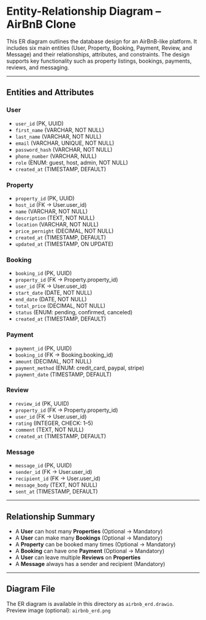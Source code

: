 # Entity-Relationship Diagram – AirBnB Clone

This ER diagram outlines the database design for an AirBnB-like platform. It includes six main entities (User, Property, Booking, Payment, Review, and Message) and their relationships, attributes, and constraints. The design supports key functionality such as property listings, bookings, payments, reviews, and messaging.

---

## Entities and Attributes

### **User**
- `user_id` (PK, UUID)
- `first_name` (VARCHAR, NOT NULL)
- `last_name` (VARCHAR, NOT NULL)
- `email` (VARCHAR, UNIQUE, NOT NULL)
- `password_hash` (VARCHAR, NOT NULL)
- `phone_number` (VARCHAR, NULL)
- `role` (ENUM: guest, host, admin, NOT NULL)
- `created_at` (TIMESTAMP, DEFAULT)

### **Property**
- `property_id` (PK, UUID)
- `host_id` (FK → User.user_id)
- `name` (VARCHAR, NOT NULL)
- `description` (TEXT, NOT NULL)
- `location` (VARCHAR, NOT NULL)
- `price_pernight` (DECIMAL, NOT NULL)
- `created_at` (TIMESTAMP, DEFAULT)
- `updated_at` (TIMESTAMP, ON UPDATE)

### **Booking**
- `booking_id` (PK, UUID)
- `property_id` (FK → Property.property_id)
- `user_id` (FK → User.user_id)
- `start_date` (DATE, NOT NULL)
- `end_date` (DATE, NOT NULL)
- `total_price` (DECIMAL, NOT NULL)
- `status` (ENUM: pending, confirmed, canceled)
- `created_at` (TIMESTAMP, DEFAULT)

### **Payment**
- `payment_id` (PK, UUID)
- `booking_id` (FK → Booking.booking_id)
- `amount` (DECIMAL, NOT NULL)
- `payment_method` (ENUM: credit_card, paypal, stripe)
- `payment_date` (TIMESTAMP, DEFAULT)

### **Review**
- `review_id` (PK, UUID)
- `property_id` (FK → Property.property_id)
- `user_id` (FK → User.user_id)
- `rating` (INTEGER, CHECK: 1–5)
- `comment` (TEXT, NOT NULL)
- `created_at` (TIMESTAMP, DEFAULT)

### **Message**
- `message_id` (PK, UUID)
- `sender_id` (FK → User.user_id)
- `recipient_id` (FK → User.user_id)
- `message_body` (TEXT, NOT NULL)
- `sent_at` (TIMESTAMP, DEFAULT)

---

## Relationship Summary

- A **User** can host many **Properties** (Optional → Mandatory)
- A **User** can make many **Bookings** (Optional → Mandatory)
- A **Property** can be booked many times (Optional → Mandatory)
- A **Booking** can have one **Payment** (Optional → Mandatory)
- A **User** can leave multiple **Reviews** on **Properties**
- A **Message** always has a sender and recipient (Mandatory)

---

## Diagram File

The ER diagram is available in this directory as `airbnb_erd.drawio`.  
Preview image (optional): `airbnb_erd.png`
